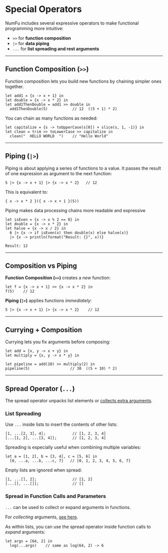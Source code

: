 # Special Operators

NumFu includes several expressive operators to make functional programming more intuitive:

- `>>` for **function composition**
- `|>` for **data piping**
- `...` for **list spreading and rest arguments**

-----
## Function Composition (`>>`)

Function composition lets you build new functions by chaining simpler ones together.

```numfu
let add1 = {x -> x + 1} in
let double = {x -> x * 2} in
let add1ThenDouble = add1 >> double in
  add1ThenDouble(5)           // 12  ((5 + 1) * 2)
````

You can chain as many functions as needed:

```numfu
let capitalize = {s -> toUpperCase(s[0]) + slice(s, 1, -1)} in
let clean = trim >> toLowerCase >> capitalize in
  clean("  HELLO WORLD  ")    // "Hello World"
```

-----
## Piping (`|>`)

Piping is about applying a series of functions to a value. It passes the result of one expression as argument to the next function:

```numfu
5 |> {x -> x + 1} |> {x -> x * 2}   // 12
```

This is equivalent to:

```numfu
{ x -> x * 2 }({ x -> x + 1 }(5))
```

Piping makes data processing chains more readable and expressive

```numfu
let isEven = {x -> x % 2 == 0} in
let double = {x -> x * 2} in
let halve = {x -> x / 2} in
  6 |> {x -> if isEven(x) then double(x) else halve(x)}
  |> {x -> println(format("Result: {}", x))}
```
```
Result: 12
```

-----
## Composition vs Piping

**Function Composition (`>>`)** creates a *new* function:

```numfu
let f = {x -> x + 1} >> {x -> x * 2} in
f(5)    // 12
```

**Piping (`|>`)** applies functions *immediately*:

```numfu
5 |> {x -> x + 1} |> {x -> x * 2}    // 12
```


-----
## Currying + Composition

Currying lets you fix arguments before composing:

```numfu
let add = {x, y -> x + y} in
let multiply = {x, y -> x * y} in

let pipeline = add(10) >> multiply(2) in
pipeline(5)                  // 30  ((5 + 10) * 2)
```


-----
## Spread Operator (`...`)

The spread operator unpacks list elements or [collects extra arguments](http://localhost:3000/docs/guide/functions#collecting-extra-arguments).


### List Spreading

Use `...` inside lists to insert the contents of other lists:

```numfu
[1, ...[2, 3], 4];            // [1, 2, 3, 4]
[...[1, 2], ...[3, 4]];       // [1, 2, 3, 4]
```

Spreading is especially useful when combining multiple variables:

```numfu
let a = [1, 2], b = [3, 4], c = [5, 6] in
  [0, ...a, ...b, ...c, 7]   // [0, 1, 2, 3, 4, 5, 6, 7]
```

Empty lists are ignored when spread:

```numfu
[1, ...[], 2];                // [1, 2]
[...[], ...[]];               // []
```

### Spread in Function Calls and Parameters

`...` can be used to collect or expand arguments in functions.

For *collecting* arguments, [see here](functions#rest-parameters).

As within lists, you can use the spread operator inside function calls to *expand* arguments:
```numfu
let args = [64, 2] in
  log(...args)    // same as log(64, 2) -> 6
```
